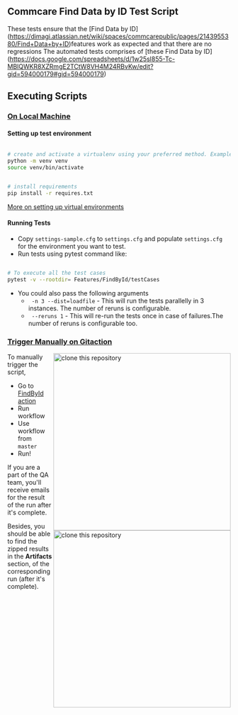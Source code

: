 ## Commcare Find Data by ID Test Script

These tests ensure that the [Find Data by ID] (https://dimagi.atlassian.net/wiki/spaces/commcarepublic/pages/2143955380/Find+Data+by+ID)features work as expected and that there are no regressions
The automated tests comprises of [these Find Data by ID] (https://docs.google.com/spreadsheets/d/1w25sl855-Tc-MBlQWKR8XZRmgE2TCtW8VH4M24RBvKw/edit?gid=594000179#gid=594000179)
## Executing Scripts

### <ins> On Local Machine </ins>

#### Setting up test environment

```sh

# create and activate a virtualenv using your preferred method. Example:
python -m venv venv
source venv/bin/activate


# install requirements
pip install -r requires.txt

```

[More on setting up virtual environments](https://confluence.dimagi.com/display/GTD/QA+and+Python+Virtual+Environments)


#### Running Tests


 -   Copy `settings-sample.cfg` to `settings.cfg` and populate `settings.cfg` for
the environment you want to test.
- Run tests using pytest command like:

```sh

# To execute all the test cases 
pytest -v --rootdir= Features/FindById/testCases

```
- You could also pass the following arguments
  - ` -n 3 --dist=loadfile` - This will run the tests parallelly in 3 instances. The number of reruns is configurable.
  - ` --reruns 1` - This will re-run the tests once in case of failures.The number of reruns is configurable too.

### <ins> Trigger Manually on Gitaction </ins>

<img align="right" width="400" src="https://user-images.githubusercontent.com/67914792/168757107-3ce9bb6a-57b5-4c15-b20d-e7883bf9ed65.PNG" alt="clone this repository" />

To manually trigger the script,
  - Go to [FindById action](https://github.com/dimagi/dimagi-qa/actions/lookuptable.yml)
  - Run workflow
  - Use workflow from ```master```
  - Run!

If you are a part of the QA team, you'll receive emails for the result of the run after it's complete. 

<img align="right" width="400" src="https://user-images.githubusercontent.com/67914792/168756705-88e4b330-b05a-4df2-a60c-7d45e8a2d002.PNG" alt="clone this repository" />

Besides, you should be able to find the zipped results in the **Artifacts** section, of the corresponding run (after it's complete).
